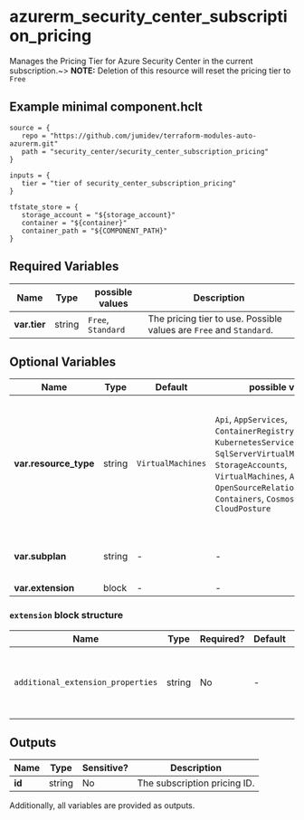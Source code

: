 # azurerm_security_center_subscription_pricing

Manages the Pricing Tier for Azure Security Center in the current subscription.~> **NOTE:** Deletion of this resource will reset the pricing tier to `Free`

## Example minimal component.hclt

```hcl
source = {
   repo = "https://github.com/jumidev/terraform-modules-auto-azurerm.git" 
   path = "security_center/security_center_subscription_pricing" 
}

inputs = {
   tier = "tier of security_center_subscription_pricing" 
}

tfstate_store = {
   storage_account = "${storage_account}" 
   container = "${container}" 
   container_path = "${COMPONENT_PATH}" 
}

```

## Required Variables

| Name | Type |  possible values |  Description |
| ---- | --------- |  ----------- | ----------- |
| **var.tier** | string |  `Free`, `Standard`  |  The pricing tier to use. Possible values are `Free` and `Standard`. | 

## Optional Variables

| Name | Type |  Default  |  possible values |  Description |
| ---- | --------- |  ----------- | ----------- | ----------- |
| **var.resource_type** | string |  `VirtualMachines`  |  `Api`, `AppServices`, `ContainerRegistry`, `KeyVaults`, `KubernetesService`, `SqlServers`, `SqlServerVirtualMachines`, `StorageAccounts`, `VirtualMachines`, `Arm`, `Dns`, `OpenSourceRelationalDatabases`, `Containers`, `CosmosDbs`, `CloudPosture`  |  The resource type this setting affects. Possible values are `Api`, `AppServices`, `ContainerRegistry`, `KeyVaults`, `KubernetesService`, `SqlServers`, `SqlServerVirtualMachines`, `StorageAccounts`, `VirtualMachines`, `Arm`, `Dns`, `OpenSourceRelationalDatabases`, `Containers`, `CosmosDbs` and `CloudPosture`. Defaults to `VirtualMachines` | 
| **var.subplan** | string |  -  |  -  |  Resource type pricing subplan. Contact your MSFT representative for possible values. | 
| **var.extension** | block |  -  |  -  |  One or more `extension` blocks. | 

### `extension` block structure

| Name | Type | Required? | Default | Description |
| ---- | ---- | --------- | ------- | ----------- |
| `additional_extension_properties` | string | No | - | Key/Value pairs that are required for some extensions. |



## Outputs

| Name | Type | Sensitive? | Description |
| ---- | ---- | --------- | --------- |
| **id** | string | No  | The subscription pricing ID. | 

Additionally, all variables are provided as outputs.
